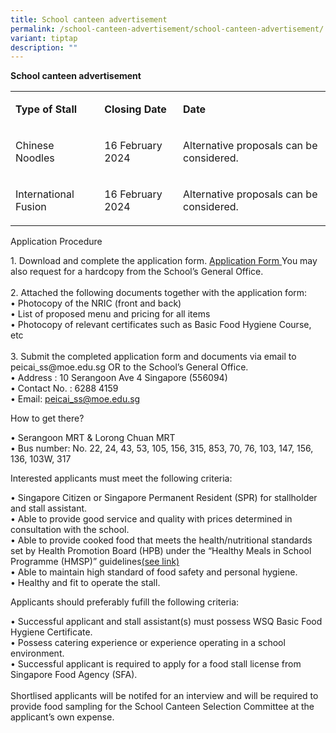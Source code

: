 ```yaml
---
title: School canteen advertisement
permalink: /school-canteen-advertisement/school-canteen-advertisement/
variant: tiptap
description: ""
---
```

<p><strong>School canteen advertisement</strong></p><table><tbody><tr><td rowspan="1" colspan="1"><p><strong>Type of Stall</strong></p></td><td rowspan="1" colspan="1"><p><strong>Closing Date</strong></p></td><td rowspan="1" colspan="1"><p><strong>Date</strong></p></td></tr><tr><td rowspan="1" colspan="1"><p>Chinese Noodles</p></td><td rowspan="1" colspan="1"><p>16 February 2024</p></td><td rowspan="1" colspan="1"><p>Alternative proposals can be considered.</p></td></tr><tr><td rowspan="1" colspan="1"><p>International Fusion</p></td><td rowspan="1" colspan="1"><p>16 February 2024</p></td><td rowspan="1" colspan="1"><p>Alternative proposals can be considered.</p></td></tr></tbody></table><p>Application Procedure</p><p>1. Download and complete the application form. <a href="/files/canappbf7.pdf" rel="noopener" target="_blank">Application Form </a>You may also request for a hardcopy from the School’s General Office.<br><br>2. Attached the following documents together with the application form:<br>• Photocopy of the NRIC (front and back)<br>• List of proposed menu and pricing for all items<br>• Photocopy of relevant certificates such as Basic Food Hygiene Course, etc<br><br>3. Submit the completed application form and documents via email to peicai_ss@moe.edu.sg OR to the School’s General Office.<br>• Address : 10 Serangoon Ave 4 Singapore (556094)<br>• Contact No. : 6288 4159<br>• Email: <a href="mailto:peicai_ss@moe.edu.sg" rel="noopener noreferrer nofollow" target="_blank">peicai_ss@moe.edu.sg</a><br></p><p>How to get there?</p><p>• Serangoon MRT &amp; Lorong Chuan MRT<br>• Bus number: No. 22, 24, 43, 53, 105, 156, 315, 853, 70, 76, 103, 147, 156, 136, 103W, 317</p><p>Interested applicants must meet the following criteria:</p><p>• Singapore Citizen or Singapore Permanent Resident (SPR) for stallholder and stall assistant.<br>• Able to provide good service and quality with prices determined in consultation with the school.<br>• Able to provide cooked food that meets the health/nutritional standards set by Health Promotion Board (HPB) under the “Healthy Meals in School Programme (HMSP)” guidelines<a href="https://www.hpb.gov.sg/schools/school-programmes/healthy-meals-in-schools-programme/" rel="noopener" target="_blank">(see link)</a> <br>• Able to maintain high standard of food safety and personal hygiene.<br>• Healthy and fit to operate the stall.</p><p>Applicants should preferably fufill the following criteria:</p><p>• Successful applicant and stall assistant(s) must possess WSQ Basic Food Hygiene Certificate.<br>• Possess catering experience or experience operating in a school environment.<br>• Successful applicant is required to apply for a food stall license from Singapore Food Agency (SFA).<br><br>Shortlised applicants will be notifed for an interview and will be required to provide food sampling for the School Canteen Selection Committee at the applicant’s own expense.<br><br><br></p>